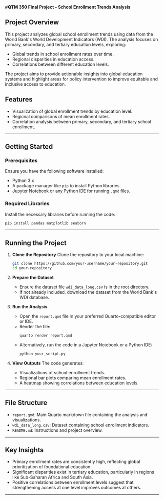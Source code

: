 #**QTM 350 Final Project - School Enrollment Trends Analysis**

## **Project Overview**
This project analyzes global school enrollment trends using data from the World Bank's World Development Indicators (WDI). The analysis focuses on primary, secondary, and tertiary education levels, exploring:
- Global trends in school enrollment rates over time.
- Regional disparities in education access.
- Correlations between different education levels.

The project aims to provide actionable insights into global education systems and highlight areas for policy intervention to improve equitable and inclusive access to education.

## **Features**
- Visualization of global enrollment trends by education level.
- Regional comparisons of mean enrollment rates.
- Correlation analysis between primary, secondary, and tertiary school enrollment.

---

## **Getting Started**

### **Prerequisites**
Ensure you have the following software installed:
- Python 3.x
- A package manager like `pip` to install Python libraries.
- Jupyter Notebook or any Python IDE for running `.qmd` files.

### **Required Libraries**
Install the necessary libraries before running the code:
```bash
pip install pandas matplotlib seaborn
```

---

## **Running the Project**

1. **Clone the Repository**
   Clone the repository to your local machine:
   ```bash
   git clone https://github.com/your-username/your-repository.git
   cd your-repository
   ```

2. **Prepare the Dataset**
   - Ensure the dataset file `wdi_data_long.csv` is in the root directory.
   - If not already included, download the dataset from the World Bank's WDI database.

3. **Run the Analysis**
   - Open the `report.qmd` file in your preferred Quarto-compatible editor or IDE.
   - Render the file:
     ```bash
     quarto render report.qmd
     ```
   - Alternatively, run the code in a Jupyter Notebook or a Python IDE:
     ```python
     python your_script.py
     ```

4. **View Outputs**
   The code generates:
   - Visualizations of school enrollment trends.
   - Regional bar plots comparing mean enrollment rates.
   - A heatmap showing correlations between education levels.

---

## **File Structure**
- `report.qmd`: Main Quarto markdown file containing the analysis and visualizations.
- `wdi_data_long.csv`: Dataset containing school enrollment indicators.
- `README.md`: Instructions and project overview.

---

## **Key Insights**
- Primary enrollment rates are consistently high, reflecting global prioritization of foundational education.
- Significant disparities exist in tertiary education, particularly in regions like Sub-Saharan Africa and South Asia.
- Positive correlations between enrollment levels suggest that strengthening access at one level improves outcomes at others.

---
